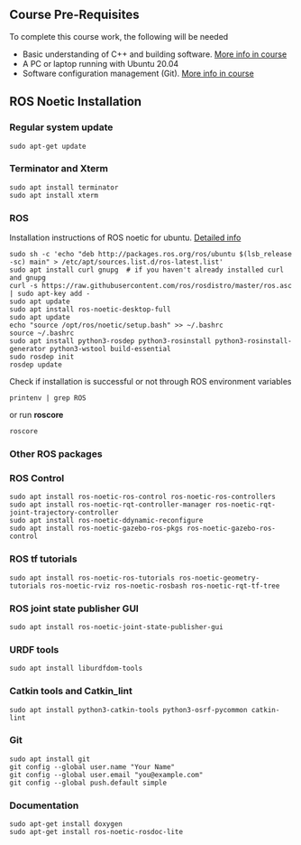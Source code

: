 ## Course Pre-Requisites

To complete this course work, the following will be needed
- Basic understanding of C++ and building software. [More info in course](https://sir.upc.edu/projects/rostutorials2021-22/2-development_tools/index.html#programming)
- A PC or laptop running with Ubuntu 20.04
- Software configuration management (Git). [More info in course](https://sir.upc.edu/projects/rostutorials2021-22/2-development_tools/index.html#version-control-using-git) 

## ROS Noetic Installation

### Regular system update
```
sudo apt-get update
````

### Terminator and Xterm
```
sudo apt install terminator
sudo apt install xterm
```

### ROS

Installation instructions of ROS noetic for ubuntu. [Detailed info](http://wiki.ros.org/noetic/Installation/Ubuntu)

```
sudo sh -c 'echo "deb http://packages.ros.org/ros/ubuntu $(lsb_release -sc) main" > /etc/apt/sources.list.d/ros-latest.list'
sudo apt install curl gnupg  # if you haven't already installed curl and gnupg
curl -s https://raw.githubusercontent.com/ros/rosdistro/master/ros.asc | sudo apt-key add -
sudo apt update
sudo apt install ros-noetic-desktop-full
sudo apt update
echo "source /opt/ros/noetic/setup.bash" >> ~/.bashrc
source ~/.bashrc
sudo apt install python3-rosdep python3-rosinstall python3-rosinstall-generator python3-wstool build-essential
sudo rosdep init
rosdep update
```

Check if installation is successful or not through ROS environment variables
```
printenv | grep ROS
```

or run **roscore**
```
roscore
```

### Other ROS packages

### ROS Control
```
sudo apt install ros-noetic-ros-control ros-noetic-ros-controllers
sudo apt install ros-noetic-rqt-controller-manager ros-noetic-rqt-joint-trajectory-controller
sudo apt install ros-noetic-ddynamic-reconfigure
sudo apt install ros-noetic-gazebo-ros-pkgs ros-noetic-gazebo-ros-control
```

### ROS tf tutorials
```
sudo apt install ros-noetic-ros-tutorials ros-noetic-geometry-tutorials ros-noetic-rviz ros-noetic-rosbash ros-noetic-rqt-tf-tree
```

### ROS joint state publisher GUI
```
sudo apt install ros-noetic-joint-state-publisher-gui
```

### URDF tools
```
sudo apt install liburdfdom-tools
```

### Catkin tools and Catkin_lint
```
sudo apt install python3-catkin-tools python3-osrf-pycommon catkin-lint
```

### Git
```
sudo apt install git
git config --global user.name "Your Name"
git config --global user.email "you@example.com"
git config --global push.default simple
```

### Documentation
```
sudo apt-get install doxygen
sudo apt-get install ros-noetic-rosdoc-lite
```
